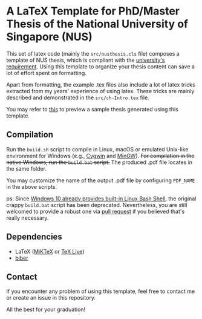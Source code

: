 # A LaTeX Template for PhD/Master Thesis of the National University of Singapore (NUS) #

This set of latex code (mainly the `src/nusthesis.cls` file) composes a template of NUS thesis, which is compliant with the [university's requirement](https://www.dropbox.com/s/0jaf4nq8kl7mf7d/General-Guidelines-and-Instructions-on-Format-of-Research-Thesis-and-Electronic-Submission.pdf?dl=0 "General Guidelines and Instructions on Format of Research Thesis and Electronic Submission").
Using this template to organize your thesis content can save a lot of effort spent on formatting. 

Apart from formatting, the example .tex files also include a lot of latex tricks extracted from my years' experience of using latex.
These tricks are mainly described and demonstrated in the `src/ch-Intro.tex` file. 

You may refer to [this](https://www.dropbox.com/s/rar6yxn9u6n19dp/ChickenR.pdf?dl=0) to preview a sample thesis generated using this template.

## Compilation ##

Run the `build.sh` script to compile in Linux, macOS or emulated Unix-like environment for Windows (e.g., [Cygwin](https://www.cygwin.com/) and [MinGW](http://www.mingw.org/ "Minimalist GNU for Windows")). ~~For compilation in the native Windows, run the `build.bat` script.~~ The produced .pdf file locates in the same folder. 

You may customize the name of the output .pdf file by configuring `PDF_NAME` in the above scripts. 

ps: Since [Windows 10 already provides built-in Linux Bash Shell](https://www.howtogeek.com/249966/how-to-install-and-use-the-linux-bash-shell-on-windows-10/), the original crappy `build.bat` script has been deprecated. Nevertheless, you are still welcomed to provide a robust one via [pull request](https://github.com/streamjoin/nusthesis/pulls) if you believed that's really necessary.

## Dependencies ##

- LaTeX ([MiKTeX](https://miktex.org/) or [TeX Live](https://www.tug.org/texlive/))
- [biber](http://biblatex-biber.sourceforge.net/ "Biber: A BibTeX replacement for users of BibLaTeX")

## Contact ##

If you encounter any problem of using this template, feel free to contact me or create an issue in this repository. 

All the best for your graduation!
